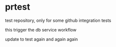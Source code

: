 # prtest
test repository, only for some github integration tests

this trigger the db service workflow

update to test again and again
again
